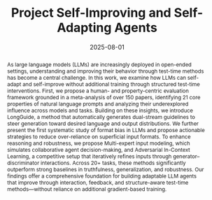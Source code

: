 ---
title: "Project Self-Improving and Self-Adapting Agents"

summary: "We study test-time methods for self‑improving and self‑adapting agents which represent an emerging frontier of artificial intelligence in which autonomous systems can not only perform tasks but also learn from interactions, refine their own behaviors, and even modify their own code or learning processes over time."
abstract: "As large language models (LLMs) are increasingly deployed in open-ended settings, understanding and improving their behavior through test-time methods has become a central challenge. In this work, we examine how LLMs can self-adapt and self-improve without additional training through structured test-time interventions. First, we propose a human- and property-centric evaluation framework grounded in a meta-analysis of over 150 papers, identifying 21 core properties of natural language prompts and analyzing their underexplored influence across models and tasks. Building on these insights, we introduce LongGuide, a method that automatically generates dual-stream guidelines to steer generation toward desired language and output distributions. We further present the first systematic study of format bias in LLMs and propose actionable strategies to reduce over-reliance on superficial input formats. To enhance reasoning and robustness, we propose Multi-expert input modeling, which simulates collaborative agent decision-making, and Adversarial In-Context Learning, a competitive setup that iteratively refines inputs through generator–discriminator interactions. Across 20+ tasks, these methods significantly outperform strong baselines in truthfulness, generalization, and robustness. Our findings offer a comprehensive foundation for building adaptable LLM agents that improve through interaction, feedback, and structure-aware test-time methods—without reliance on additional gradient-based training."

tags: ["Multi-Agent System", "Evolution", "LLM", "Machine Learning"]
year: 2025

date: '2025-08-01' 

all_day: true

# Is this a featured project? (true/false)
featured: true
# image:
#   caption: 'The workflow of Discursive Socratic Questioning (left) and the evaluation results (right).'
#   focal_point: Right
url_pdf: 'https://aclanthology.org/2024.acl-long.341/'
url_slides: 'https://yisong.me/publications/acl24-DiSQ-Slides.pdf'
url_code: 'https://github.com/YisongMiao/DiSQ-Score'
# url_video: ''

# Markdown Slides (optional).
#   Associate this talk with Markdown slides.
#   Simply enter your slide deck's filename without extension.
#   E.g. `slides = "example-slides"` references `content/slides/example-slides.md`.
#   Otherwise, set `slides = ""`.
# slides:

authors: ["long", "hai", "duy", "trong", "wangyiwen", "anhnguyen", "min"]

---